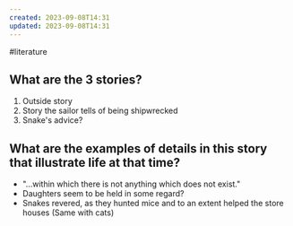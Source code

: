 ```yaml
---
created: 2023-09-08T14:31
updated: 2023-09-08T14:31
---
```

#literature 
## What are the 3 stories?
1. Outside story
2. Story the sailor tells of being shipwrecked
3. Snake's advice?

## What are the examples of details in this story that illustrate life at that time?
- "...within which there is not anything which does not exist."
- Daughters seem to be held in some regard?
- Snakes revered, as they hunted mice and to an extent helped the store houses (Same with cats)